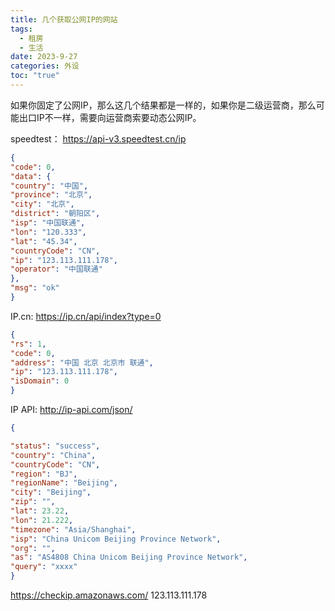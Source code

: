 ```yaml
---
title: 几个获取公网IP的网站
tags:
  - 租房
  - 生活
date: 2023-9-27
categories: 外设
toc: "true"
---
```


如果你固定了公网IP，那么这几个结果都是一样的，如果你是二级运营商，那么可能出口IP不一样，需要向运营商索要动态公网IP。

speedtest： https://api-v3.speedtest.cn/ip
<!--more-->
```json
{
"code": 0,
"data": {
"country": "中国",
"province": "北京",
"city": "北京",
"district": "朝阳区",
"isp": "中国联通",
"lon": "120.333",
"lat": "45.34",
"countryCode": "CN",
"ip": "123.113.111.178",
"operator": "中国联通"
},
"msg": "ok"
}
```


IP.cn: https://ip.cn/api/index?type=0
```json
{
"rs": 1,
"code": 0,
"address": "中国 北京 北京市 联通",
"ip": "123.113.111.178",
"isDomain": 0
}
```

IP API: http://ip-api.com/json/
```json
{

"status": "success",
"country": "China",
"countryCode": "CN",
"region": "BJ",
"regionName": "Beijing",
"city": "Beijing",
"zip": "",
"lat": 23.22,
"lon": 21.222,
"timezone": "Asia/Shanghai",
"isp": "China Unicom Beijing Province Network",
"org": "",
"as": "AS4808 China Unicom Beijing Province Network",
"query": "xxxx"
}
```

https://checkip.amazonaws.com/
123.113.111.178

